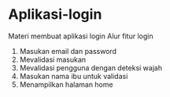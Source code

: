 # Aplikasi-login
Materi membuat aplikasi login
Alur fitur login
1. Masukan email dan password
2. Mevalidasi masukan
3. Mevalidasi pengguna dengan deteksi wajah
4. Masukan nama ibu untuk validasi
5. Menampilkan halaman home
